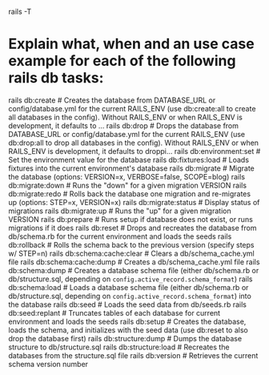 rails -T

# Explain what, when and an use case example for each of the following rails db tasks:

rails db:create # Creates the database from DATABASE_URL or config/database.yml for the current RAILS_ENV (use db:create:all to create all databases in the config). Without RAILS_ENV or when RAILS_ENV is development, it defaults to ...
rails db:drop # Drops the database from DATABASE_URL or config/database.yml for the current RAILS_ENV (use db:drop:all to drop all databases in the config). Without RAILS_ENV or when RAILS_ENV is development, it defaults to droppi...
rails db:environment:set # Set the environment value for the database
rails db:fixtures:load # Loads fixtures into the current environment's database
rails db:migrate # Migrate the database (options: VERSION=x, VERBOSE=false, SCOPE=blog)
rails db:migrate:down # Runs the "down" for a given migration VERSION
rails db:migrate:redo # Rolls back the database one migration and re-migrates up (options: STEP=x, VERSION=x)
rails db:migrate:status # Display status of migrations
rails db:migrate:up # Runs the "up" for a given migration VERSION
rails db:prepare # Runs setup if database does not exist, or runs migrations if it does
rails db:reset # Drops and recreates the database from db/schema.rb for the current environment and loads the seeds
rails db:rollback # Rolls the schema back to the previous version (specify steps w/ STEP=n)
rails db:schema:cache:clear # Clears a db/schema_cache.yml file
rails db:schema:cache:dump # Creates a db/schema_cache.yml file
rails db:schema:dump # Creates a database schema file (either db/schema.rb or db/structure.sql, depending on `config.active_record.schema_format`)
rails db:schema:load # Loads a database schema file (either db/schema.rb or db/structure.sql, depending on `config.active_record.schema_format`) into the database
rails db:seed # Loads the seed data from db/seeds.rb
rails db:seed:replant # Truncates tables of each database for current environment and loads the seeds
rails db:setup # Creates the database, loads the schema, and initializes with the seed data (use db:reset to also drop the database first)
rails db:structure:dump # Dumps the database structure to db/structure.sql
rails db:structure:load # Recreates the databases from the structure.sql file
rails db:version # Retrieves the current schema version number
